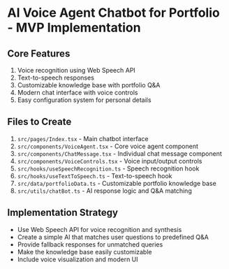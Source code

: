 # AI Voice Agent Chatbot for Portfolio - MVP Implementation

## Core Features
1. Voice recognition using Web Speech API
2. Text-to-speech responses
3. Customizable knowledge base with portfolio Q&A
4. Modern chat interface with voice controls
5. Easy configuration system for personal details

## Files to Create
1. `src/pages/Index.tsx` - Main chatbot interface
2. `src/components/VoiceAgent.tsx` - Core voice agent component
3. `src/components/ChatMessage.tsx` - Individual chat message component
4. `src/components/VoiceControls.tsx` - Voice input/output controls
5. `src/hooks/useSpeechRecognition.ts` - Speech recognition hook
6. `src/hooks/useTextToSpeech.ts` - Text-to-speech hook
7. `src/data/portfolioData.ts` - Customizable portfolio knowledge base
8. `src/utils/chatBot.ts` - AI response logic and Q&A matching

## Implementation Strategy
- Use Web Speech API for voice recognition and synthesis
- Create a simple AI that matches user questions to predefined Q&A
- Provide fallback responses for unmatched queries
- Make the knowledge base easily customizable
- Include voice visualization and modern UI